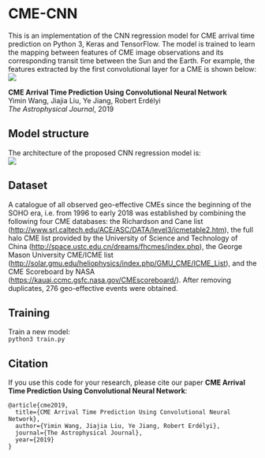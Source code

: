 # CME-CNN
This is an implementation of the CNN regression model for CME arrival time prediction on Python 3, Keras and TensorFlow. The model is trained to learn the mapping between features of CME image observations and its corresponding transit time between the Sun and the Earth. For example, the features extracted by the first convolutional layer for a CME is shown below: <br />
![](https://github.com/yiminking/CME-CNN/blob/master/imgs/first_max_pooling_output.png)

**CME Arrival Time Prediction Using Convolutional Neural Network** <br /> 
Yimin Wang, Jiajia Liu, Ye Jiang, Robert Erdélyi <br /> 
*The Astrophysical Journal*, 2019

## Model structure
The architecture of the proposed CNN regression model is: <br />
![](https://github.com/yiminking/CME-CNN/blob/master/imgs/cnn_model.png)

## Dataset
A catalogue of all observed geo-effective CMEs since the beginning of the SOHO era, i.e. from 1996 to early 2018 was established by combining the following four CME databases: the Richardson and Cane list (http://www.srl.caltech.edu/ACE/ASC/DATA/level3/icmetable2.htm), the full halo CME list provided by the University of Science and Technology of China (http://space.ustc.edu.cn/dreams/fhcmes/index.php), the George Mason University CME/ICME list (http://solar.gmu.edu/heliophysics/index.php/GMU_CME/ICME_List), and the CME Scoreboard by NASA (https://kauai.ccmc.gsfc.nasa.gov/CMEscoreboard/). After removing duplicates, 276 geo-effective events were obtained. 

## Training
Train a new model: <br />
```python3 train.py```

## Citation
If you use this code for your research, please cite our paper **CME Arrival Time Prediction Using Convolutional Neural Network**: <br />
```
@article{cme2019,
  title={CME Arrival Time Prediction Using Convolutional Neural Network},
  author={Yimin Wang, Jiajia Liu, Ye Jiang, Robert Erdélyi},
  journal={The Astrophysical Journal},
  year={2019}
}
```
